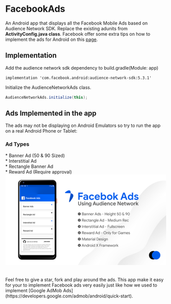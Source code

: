 # FacebookAds
An Android app that displays all the Facebook Mobile Ads based on Audience Network SDK. Replace the existing adunits from <b>ActivityConfig.java class</b>. Facebook offer some extra tips on how to implement the ads for Android on this [page](https://developers.facebook.com/docs/audience-network/sdk-integration-tips-on-android/).

## Implementation
Add the audience network sdk dependency to build.gradle(Module: app)
```
implementation 'com.facebook.android:audience-network-sdk:5.3.1'
```


Initialize the AudienceNetworkAds class.
```groovy
AudienceNetworkAds.initialize(this);
```
        

## Ads Implemented in the app
The ads may not be displaying on Android Emulators so try to run the app on a real Android Phone or Tablet:
<h3>Ad Types</h3>
* Banner Ad (50 & 90 Sized)<br>
* Interstitial Ad<br>
* Rectangle Banner Ad<br>
* Reward Ad (Require approval)<br>
<img src="/screenshots/sabith_pkc_mnr_github_fb_ads_repo_intro.png">

<br>
<br>
<br>
Feel free to give a star, fork and play around the ads. This app make it easy for your to implement Facebook ads very easily just like how we used to implement [Google AdMob Ads](https://developers.google.com/admob/android/quick-start).
